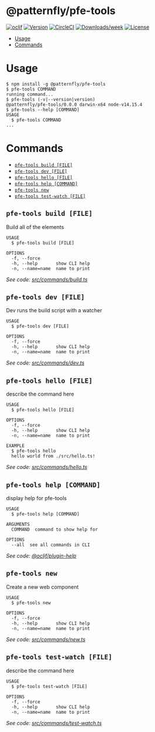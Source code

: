 @patternfly/pfe-tools
=====================



[![oclif](https://img.shields.io/badge/cli-oclif-brightgreen.svg)](https://oclif.io)
[![Version](https://img.shields.io/npm/v/@patternfly/pfe-tools.svg)](https://npmjs.org/package/@patternfly/pfe-tools)
[![CircleCI](https://circleci.com/gh/kylebuch8/pfe-tools/tree/master.svg?style=shield)](https://circleci.com/gh/kylebuch8/pfe-tools/tree/master)
[![Downloads/week](https://img.shields.io/npm/dw/@patternfly/pfe-tools.svg)](https://npmjs.org/package/@patternfly/pfe-tools)
[![License](https://img.shields.io/npm/l/@patternfly/pfe-tools.svg)](https://github.com/kylebuch8/pfe-tools/blob/master/package.json)

<!-- toc -->
* [Usage](#usage)
* [Commands](#commands)
<!-- tocstop -->
# Usage
<!-- usage -->
```sh-session
$ npm install -g @patternfly/pfe-tools
$ pfe-tools COMMAND
running command...
$ pfe-tools (-v|--version|version)
@patternfly/pfe-tools/0.0.0 darwin-x64 node-v14.15.4
$ pfe-tools --help [COMMAND]
USAGE
  $ pfe-tools COMMAND
...
```
<!-- usagestop -->
# Commands
<!-- commands -->
* [`pfe-tools build [FILE]`](#pfe-tools-build-file)
* [`pfe-tools dev [FILE]`](#pfe-tools-dev-file)
* [`pfe-tools hello [FILE]`](#pfe-tools-hello-file)
* [`pfe-tools help [COMMAND]`](#pfe-tools-help-command)
* [`pfe-tools new`](#pfe-tools-new)
* [`pfe-tools test-watch [FILE]`](#pfe-tools-test-watch-file)

## `pfe-tools build [FILE]`

Build all of the elements

```
USAGE
  $ pfe-tools build [FILE]

OPTIONS
  -f, --force
  -h, --help       show CLI help
  -n, --name=name  name to print
```

_See code: [src/commands/build.ts](https://github.com/kylebuch8/pfe-tools/blob/v0.0.0/src/commands/build.ts)_

## `pfe-tools dev [FILE]`

Dev runs the build script with a watcher

```
USAGE
  $ pfe-tools dev [FILE]

OPTIONS
  -f, --force
  -h, --help       show CLI help
  -n, --name=name  name to print
```

_See code: [src/commands/dev.ts](https://github.com/kylebuch8/pfe-tools/blob/v0.0.0/src/commands/dev.ts)_

## `pfe-tools hello [FILE]`

describe the command here

```
USAGE
  $ pfe-tools hello [FILE]

OPTIONS
  -f, --force
  -h, --help       show CLI help
  -n, --name=name  name to print

EXAMPLE
  $ pfe-tools hello
  hello world from ./src/hello.ts!
```

_See code: [src/commands/hello.ts](https://github.com/kylebuch8/pfe-tools/blob/v0.0.0/src/commands/hello.ts)_

## `pfe-tools help [COMMAND]`

display help for pfe-tools

```
USAGE
  $ pfe-tools help [COMMAND]

ARGUMENTS
  COMMAND  command to show help for

OPTIONS
  --all  see all commands in CLI
```

_See code: [@oclif/plugin-help](https://github.com/oclif/plugin-help/blob/v3.2.3/src/commands/help.ts)_

## `pfe-tools new`

Create a new web component

```
USAGE
  $ pfe-tools new

OPTIONS
  -f, --force
  -h, --help       show CLI help
  -n, --name=name  name to print
```

_See code: [src/commands/new.ts](https://github.com/kylebuch8/pfe-tools/blob/v0.0.0/src/commands/new.ts)_

## `pfe-tools test-watch [FILE]`

describe the command here

```
USAGE
  $ pfe-tools test-watch [FILE]

OPTIONS
  -f, --force
  -h, --help       show CLI help
  -n, --name=name  name to print
```

_See code: [src/commands/test-watch.ts](https://github.com/kylebuch8/pfe-tools/blob/v0.0.0/src/commands/test-watch.ts)_
<!-- commandsstop -->
